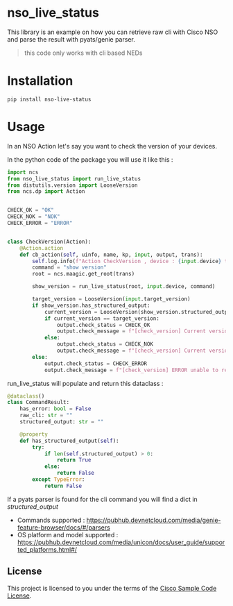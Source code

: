 # nso_live_status
This library is an example on how you can retrieve raw cli with Cisco NSO and parse the result with pyats/genie parser.

> this code only works with cli based NEDs

# Installation

```
pip install nso-live-status
```
# Usage
In an NSO Action let's say you want to check the version of your devices.

In the python code of the package you will use it like this :

```python
import ncs
from nso_live_status import run_live_status
from distutils.version import LooseVersion
from ncs.dp import Action


CHECK_OK = "OK"
CHECK_NOK = "NOK"
CHECK_ERROR = "ERROR"


class CheckVersion(Action):
    @Action.action
    def cb_action(self, uinfo, name, kp, input, output, trans):
        self.log.info(f"Action CheckVersion , device : {input.device} target version : {input.target_version}")
        command = "show version"
        root = ncs.maagic.get_root(trans)

        show_version = run_live_status(root, input.device, command)

        target_version = LooseVersion(input.target_version)
        if show_version.has_structured_output:
            current_version = LooseVersion(show_version.structured_output["software_version"])
            if current_version == target_version:
                output.check_status = CHECK_OK
                output.check_message = f"[check_version] Current version of the device {current_version} match the target version {target_version}"
            else:
                output.check_status = CHECK_NOK
                output.check_message = f"[check_version] Current version of the device {current_version} doesn't match the target version {target_version}"
        else:
            output.check_status = CHECK_ERROR
            output.check_message = f"[check_version] ERROR unable to retrieve structured output from {input.device} with the command {command}"
```
run_live_status will populate and return this dataclass :
```python
@dataclass()
class CommandResult:
    has_error: bool = False
    raw_cli: str = ""
    structured_output: str = ""

    @property
    def has_structured_output(self):
        try:
            if len(self.structured_output) > 0:
                return True
            else:
                return False
        except TypeError:
            return False
```

If a pyats parser is found for the cli command you will find a dict in *structured_output* 



- Commands supported : https://pubhub.devnetcloud.com/media/genie-feature-browser/docs/#/parsers
- OS platform and model supported : https://pubhub.devnetcloud.com/media/unicon/docs/user_guide/supported_platforms.html#/
    

## License

This project is licensed to you under the terms of the [Cisco Sample Code License](https://raw.githubusercontent.com/rtrjl/nso_restconf/master/LICENSE).
